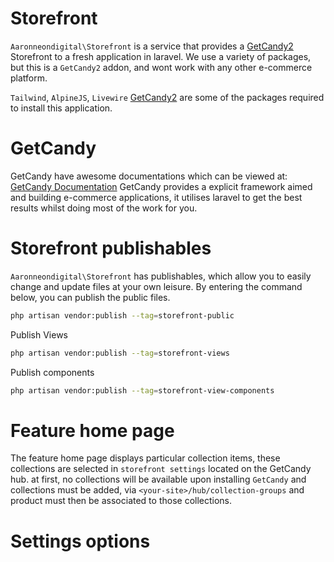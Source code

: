 # Storefront
`Aaronneondigital\Storefront` is a service that provides a [GetCandy2](https://getcandy.io/) Storefront to a fresh application in laravel.
We use a variety of packages, but this is a `GetCandy2` addon, and wont work with any other e-commerce platform.

`Tailwind`, `AlpineJS`, `Livewire` [GetCandy2](https://getcandy.io/) are some of the packages required to install this application.
# GetCandy
GetCandy have awesome documentations which can be viewed at: [GetCandy Documentation](https://docs.getcandy.io/)
GetCandy provides a explicit framework aimed and building e-commerce applications, it utilises laravel to get the best results whilst doing most of the work for you.

# Storefront publishables
`Aaronneondigital\Storefront` has publishables, which allow you to easily change and update files at your own leisure. By entering the command below, you can publish the public files.
```bash
php artisan vendor:publish --tag=storefront-public
```
Publish Views
```bash
php artisan vendor:publish --tag=storefront-views
```
Publish components
```bash
php artisan vendor:publish --tag=storefront-view-components
```
# Feature home page
The feature home page displays particular collection items, these collections are selected in `storefront settings` located on the GetCandy hub.
at first, no collections will be available upon installing `GetCandy` and collections must be added, via `<your-site>/hub/collection-groups` and product must then be associated to those collections.
# Settings options

